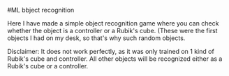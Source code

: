 #ML bbject recognition

Here I have made a simple object recognition game where you can check whether the object is a controller or a Rubik's cube. (These were the first objects I had on my desk, so that's why such random objects.

Disclaimer: It does not work perfectly, as it was only trained on 1 kind of Rubik's cube and controller. All other objects will be recognized either as a Rubik's cube or a controller.

